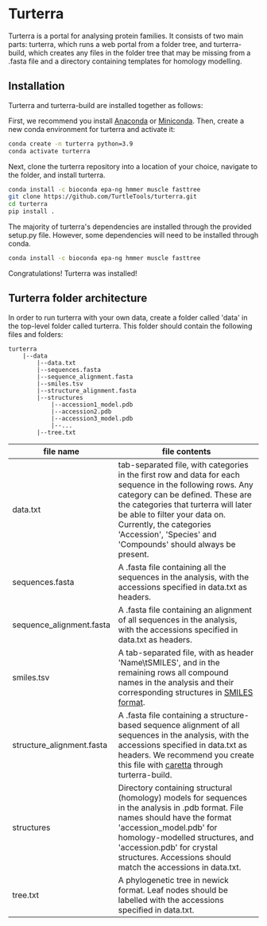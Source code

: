 # Turterra

Turterra is a portal for analysing protein families. It consists of two main parts: turterra, which runs a web portal from a folder tree, and turterra-build, which creates any files in the folder tree that may be missing from a .fasta file and a directory containing templates for homology modelling.

## Installation

Turterra and turterra-build are installed together as follows:

First, we recommend you install [Anaconda](https://www.anaconda.com/products/individual-b) or [Miniconda](https://docs.conda.io/en/latest/miniconda.html). Then, create a new conda environment for turterra and activate it:

```sh
conda create -n turterra python=3.9
conda activate turterra
```

Next, clone the turterra repository into a location of your choice, navigate to the folder, and install turterra.

```sh
conda install -c bioconda epa-ng hmmer muscle fasttree
git clone https://github.com/TurtleTools/turterra.git
cd turterra
pip install .
```

The majority of turterra's dependencies are installed through the provided setup.py file. However, some dependencies will need to be installed through conda.

```sh
conda install -c bioconda epa-ng hmmer muscle fasttree
```

Congratulations! Turterra was installed!

## Turterra folder architecture

In order to run turterra with your own data, create a folder called 'data' in the top-level folder called turterra. This folder should contain the following files and folders:

```
turterra
    |--data
        |--data.txt
        |--sequences.fasta
        |--sequence_alignment.fasta
        |--smiles.tsv
        |--structure_alignment.fasta
        |--structures
            |--accession1_model.pdb
            |--accession2.pdb
            |--accession3_model.pdb
            |--...
        |--tree.txt
```

| file name | file contents |
| ------ | ------ |
| data.txt | tab-separated file, with categories in the first row and data for each sequence in the following rows. Any category can be defined. These are the categories that turterra will later be able to filter your data on. Currently, the categories 'Accession', 'Species' and 'Compounds' should always be present. |
| sequences.fasta | A .fasta file containing all the sequences in the analysis, with the accessions specified in data.txt as headers. |
| sequence_alignment.fasta | A .fasta file containing an alignment of all sequences in the analysis, with the accessions specified in data.txt as headers. |
| smiles.tsv | A tab-separated file, with as header 'Name\tSMILES', and in the remaining rows all compound names in the analysis and their corresponding structures in [SMILES format](http://opensmiles.org/opensmiles.html). |
| structure_alignment.fasta | A .fasta file containing a structure-based sequence alignment of all sequences in the analysis, with the accessions specified in data.txt as headers. We recommend you create this file with [caretta](https://github.com/TurtleTools/caretta) through turterra-build. |
| structures | Directory containing structural (homology) models for sequences in the analysis in .pdb format. File names should have the format 'accession_model.pdb' for homology-modelled structures, and 'accession.pdb' for crystal structures. Accessions should match the accessions in data.txt. |
| tree.txt | A phylogenetic tree in newick format. Leaf nodes should be labelled with the accessions specified in data.txt. |





